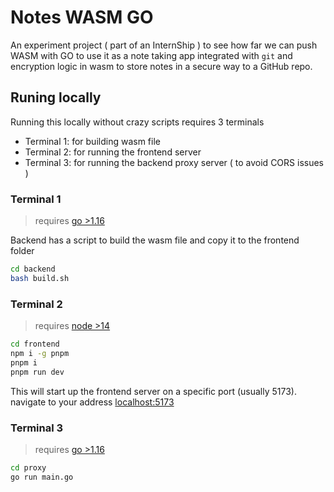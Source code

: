 # Notes WASM GO
An experiment project ( part of an InternShip ) to see how far we can push WASM with GO to use it as a note taking app integrated with `git` and encryption logic in wasm to store notes in a secure way to a GitHub repo.

## Runing locally
Running this locally without crazy scripts requires 3 terminals
- Terminal 1: for building wasm file
- Terminal 2: for running the frontend server
- Terminal 3: for running the backend proxy server ( to avoid CORS issues )

### Terminal 1
> requires [go >1.16](https://go.dev/doc/install)

Backend has a script to build the wasm file and copy it to the frontend folder

```bash
cd backend
bash build.sh
```

### Terminal 2
> requires [node >14](https://nodejs.org/en/download/)

```bash
cd frontend
npm i -g pnpm
pnpm i
pnpm run dev
```

This will start up the frontend server on a specific port (usually 5173). navigate to your address [localhost:5173](http://localhost:5173)

### Terminal 3
> requires [go >1.16](https://go.dev/doc/install)

```bash
cd proxy
go run main.go
```

